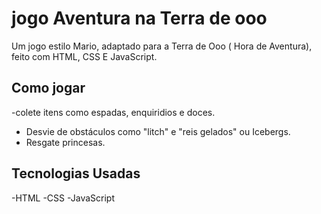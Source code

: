 # jogo Aventura na Terra de ooo
 Um jogo estilo Mario, adaptado para a Terra de Ooo ( Hora de Aventura), feito com HTML, CSS E JavaScript.

 ## Como jogar
 -colete itens como espadas, enquiridios e doces. 
 - Desvie de obstáculos como "litch" e "reis gelados" ou Icebergs.
 - Resgate princesas.

## Tecnologias Usadas
-HTML
-CSS
-JavaScript
